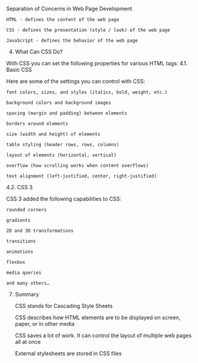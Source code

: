 
Separation of Concerns in Web Page Development

    HTML - defines the content of the web page

    CSS - defines the presentation (style / look) of the web page

    JavaScript - defines the behavior of the web page


4. What Can CSS Do?

With CSS you can set the following properties for various HTML tags:
4.1. Basic CSS

Here are some of the settings you can control with CSS:

    font colors, sizes, and styles (italics, bold, weight, etc.)

    background colors and background images

    spacing (margin and padding) between elements

    borders around elements

    size (width and height) of elements

    table styling (header rows, rows, columns)

    layout of elements (horizontal, vertical)

    overflow (how scrolling works when content overflows)

    text alignment (left-justified, center, right-justified)

4.2. CSS 3

CSS 3 added the following capabilities to CSS:

    rounded corners

    gradients

    2D and 3D transformations

    transitions

    animations

    flexbox

    media queries

    and many others…​

7. Summary

    CSS stands for Cascading Style Sheets

    CSS describes how HTML elements are to be displayed on screen, paper, or in other media

    CSS saves a lot of work. It can control the layout of multiple web pages all at once

    External stylesheets are stored in CSS files

